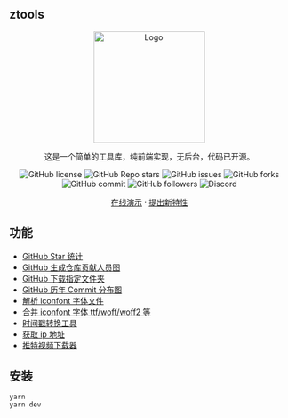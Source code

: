 ## ztools

<div align="center">
  <a href="https://github.com/98zi/ztools/">
    <img src="https://imgurl.zishu.me/2023/1702999949390.webp" alt="Logo" width="200">
  </a>
  <p align="center">
   这是一个简单的工具库，纯前端实现，无后台，代码已开源。
    <p>
        <img src="https://img.shields.io/github/license/98zi/ztools" alt="GitHub license">
        <img src="https://img.shields.io/github/stars/98zi/ztools" alt="GitHub Repo stars">
        <img src="https://img.shields.io/github/issues/98zi/ztools" alt="GitHub issues">
        <img src="https://img.shields.io/github/forks/98zi/ztools" alt="GitHub forks">
        <img src="https://img.shields.io/github/commit-activity/t/98zi/ztools" alt="GitHub commit">
        <img src="https://img.shields.io/github/followers/98zi" alt="GitHub followers">
        <img src="https://img.shields.io/discord/1126519222172925952" alt="Discord">
      </p>
  <a href="https://ztools.zishu.me">在线演示</a>
  ·
  <a href="https://github.com/98zi/ztools/issues">提出新特性</a>
  </p>

</div>

## 功能

- [GitHub Star 统计](https://ztools.zishu.me/github-star/)
- [GitHub 生成仓库贡献人员图](https://ztools.zishu.me/generate-gitHub-contributions/)
- [GitHub 下载指定文件夹](https://ztools.zishu.me/github-folder-download/)
- [GitHub 历年 Commit 分布图](https://ztools.zishu.me/github-commit-year/)
- [解析 iconfont 字体文件](https://ztools.zishu.me/iconfont/)
- [合并 iconfont 字体 ttf/woff/woff2 等](https://ztools.zishu.me/iconfont-merge/)
- [时间戳转换工具](https://ztools.zishu.me/timestamp/)
- [获取 ip 地址](https://ztools.zishu.me/ip/)
- [推特视频下载器](https://ztools.zishu.me/twitter-video-download/)

## 安装

```shell
yarn
yarn dev
```
